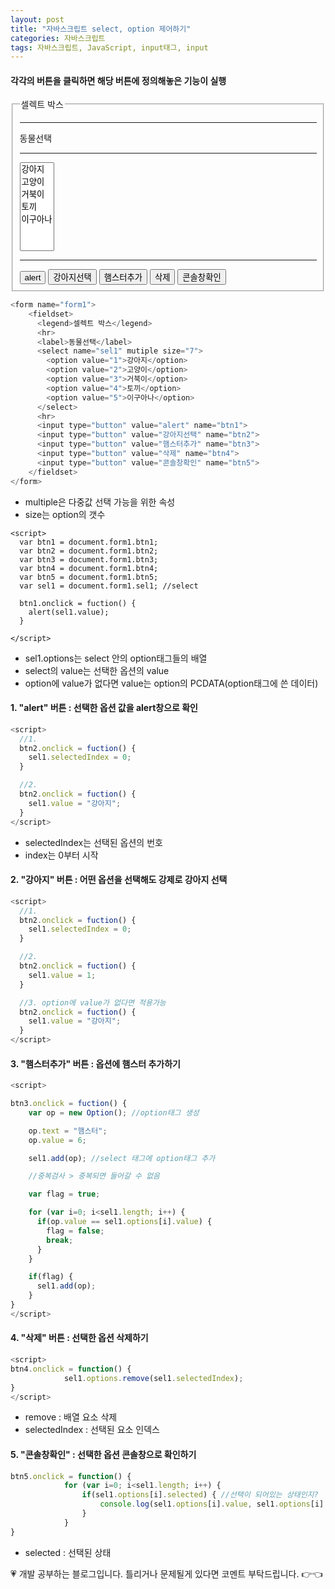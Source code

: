 ```yaml
---
layout: post
title: "자바스크립트 select, option 제어하기"
categories: 자바스크립트
tags: 자바스크립트, JavaScript, input태그, input
---
```



#### 각각의 버튼을 클릭하면 해당 버튼에 정의해놓은 기능이 실행

<form name="form1">
    <fieldset>
      <legend>셀렉트 박스</legend>
      <hr>
      <label>동물선택</label>
      <hr>
      <select name="sel1" mutiple size="7">
        <option value="1">강아지</option>
        <option value="2">고양이</option>
        <option value="3">거북이</option>
        <option value="4">토끼</option>
        <option value="5">이구아나</option>
      </select>
      <hr>
      <input type="button" value="alert" name="btn1">
      <input type="button" value="강아지선택" name="btn2">
      <input type="button" value="햄스터추가" name="btn3">
      <input type="button" value="삭제" name="btn4">
      <input type="button" value="콘솔창확인" name="btn5">
    </fieldset>
</form>

``` javascript
<form name="form1">
    <fieldset>
      <legend>셀렉트 박스</legend>
      <hr>
      <label>동물선택</label>
      <select name="sel1" mutiple size="7">
        <option value="1">강아지</option>
        <option value="2">고양이</option>
        <option value="3">거북이</option>
        <option value="4">토끼</option>
        <option value="5">이구아나</option>
      </select>
      <hr>
      <input type="button" value="alert" name="btn1">
      <input type="button" value="강아지선택" name="btn2">
      <input type="button" value="햄스터추가" name="btn3">
      <input type="button" value="삭제" name="btn4">
      <input type="button" value="콘솔창확인" name="btn5">
    </fieldset>
</form>
```
- multiple은 다중값 선택 가능을 위한 속성
- size는 option의 갯수


```
<script>
  var btn1 = document.form1.btn1;
  var btn2 = document.form1.btn2;
  var btn3 = document.form1.btn3;
  var btn4 = document.form1.btn4;
  var btn5 = document.form1.btn5;
  var sel1 = document.form1.sel1; //select

  btn1.onclick = fuction() {
    alert(sel1.value);
  }

</script>
```

- sel1.options는 select 안의 option태그들의 배열
- select의 value는 선택한 옵션의 value
- option에 value가 없다면 value는 option의 PCDATA(option태그에 쓴 데이터)

#### 1. "alert" 버튼 : 선택한 옵션 값을 alert창으로 확인

```javascript
<script>
  //1.
  btn2.onclick = fuction() {
    sel1.selectedIndex = 0;
  }

  //2.
  btn2.onclick = fuction() {
    sel1.value = "강아지";
  }
</script>
```

- selectedIndex는 선택된 옵션의 번호
- index는 0부터 시작


#### 2. "강아지" 버튼 : 어떤 옵션을 선택해도 강제로 강아지 선택

```javascript
<script>
  //1.
  btn2.onclick = fuction() {
    sel1.selectedIndex = 0;
  }

  //2.
  btn2.onclick = fuction() {
    sel1.value = 1;
  }

  //3. option에 value가 없다면 적용가능
  btn2.onclick = fuction() {
    sel1.value = "강아지";
  }
</script>
```


#### 3. "햄스터추가" 버튼 : 옵션에 햄스터 추가하기

```javascript
<script>

btn3.onclick = fuction() {
    var op = new Option(); //option태그 생성

    op.text = "햄스터";
    op.value = 6;

    sel1.add(op); //select 태그에 option태그 추가

    //중복검사 > 중복되면 들어갈 수 없음

    var flag = true;

    for (var i=0; i<sel1.length; i++) {
      if(op.value == sel1.options[i].value) {
        flag = false;
        break;
      }
    }

    if(flag) {
      sel1.add(op);
    }
}
</script>
```

#### 4. "삭제" 버튼 : 선택한 옵션 삭제하기

```javascript
<script>
btn4.onclick = function() {
            sel1.options.remove(sel1.selectedIndex);
}
</script>
```

- remove : 배열 요소 삭제
- selectedIndex : 선택된 요소 인덱스

#### 5. "콘솔창확인" : 선택한 옵션 콘솔창으로 확인하기

```javascript
btn5.onclick = function() {
            for (var i=0; i<sel1.length; i++) {
                if(sel1.options[i].selected) { //선택이 되어있는 상태인지?
                    console.log(sel1.options[i].value, sel1.options[i].text)
                }
            }
}
```

- selected : 선택된 상태

<div class="myc1" id="c1"><span>💗 개발 공부하는 블로그입니다. 틀리거나 문제될게 있다면 코멘트 부탁드립니다. 👉👈</span></div>
